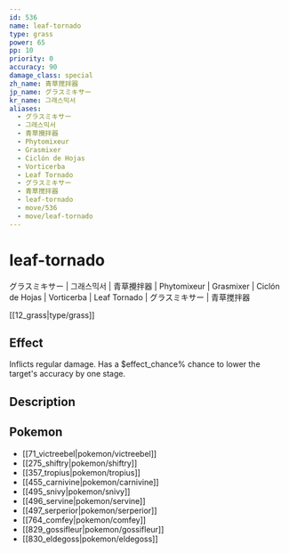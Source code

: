 ```yaml
---
id: 536
name: leaf-tornado
type: grass
power: 65
pp: 10
priority: 0
accuracy: 90
damage_class: special
zh_name: 青草搅拌器
jp_name: グラスミキサー
kr_name: 그래스믹서
aliases:
  - グラスミキサー
  - 그래스믹서
  - 青草攪拌器
  - Phytomixeur
  - Grasmixer
  - Ciclón de Hojas
  - Vorticerba
  - Leaf Tornado
  - グラスミキサー
  - 青草搅拌器
  - leaf-tornado
  - move/536
  - move/leaf-tornado
---
```

# leaf-tornado
    
グラスミキサー | 그래스믹서 | 青草攪拌器 | Phytomixeur | Grasmixer | Ciclón de Hojas | Vorticerba | Leaf Tornado | グラスミキサー | 青草搅拌器

[[12_grass|type/grass]]

## Effect

Inflicts regular damage.  Has a $effect_chance% chance to lower the target's accuracy by one stage.

## Description



## Pokemon

- [[71_victreebel|pokemon/victreebel]]
- [[275_shiftry|pokemon/shiftry]]
- [[357_tropius|pokemon/tropius]]
- [[455_carnivine|pokemon/carnivine]]
- [[495_snivy|pokemon/snivy]]
- [[496_servine|pokemon/servine]]
- [[497_serperior|pokemon/serperior]]
- [[764_comfey|pokemon/comfey]]
- [[829_gossifleur|pokemon/gossifleur]]
- [[830_eldegoss|pokemon/eldegoss]]

